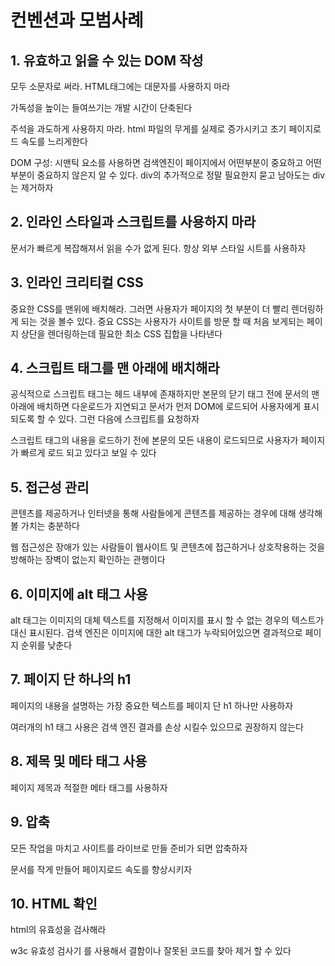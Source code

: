 # 컨벤션과 모범사례

## 1. 유효하고 읽을 수 있는 DOM 작성

모두 소문자로 써라. HTML태그에는 대문자를 사용하지 마라

가독성을 높이는 들여쓰기는 개발 시간이 단축된다

주석을 과도하게 사용하지 마라. html 파일의 무게를 실제로 증가시키고 초기 페이지로드 속도를 느리게한다

DOM 구성: 시맨틱 요소를 사용하면 검색엔진이 페이지에서 어떤부분이 중요하고 어떤부분이 중요하지 않은지 알 수 있다. div의 추가적으로 정말 필요한지 묻고 남아도는 div는 제거하자

## 2. 인라인 스타일과 스크립트를 사용하지 마라

문서가 빠르게 복잡해져서 읽을 수가 없게 된다. 항상 외부 스타일 시트를 사용하자

## 3. 인라인 크리티컬 CSS

중요한 CSS를 맨위에 배치해라. 그러면 사용자가 페이지의 첫 부분이 더 빨리 렌더링하게 되는 것을 볼수 있다. 중요 CSS는 사용자가 사이트를 방문 할 때 처음 보게되는 페이지 상단을 렌더링하는데 필요한 최소 CSS 집합을 나타낸다

## 4. 스크립트 태그를 맨 아래에 배치해라

공식적으로 스크립트 태그는 헤드 내부에 존재하지만 본문의 닫기 태그 전에 문서의 맨 아래에 배치하면 다운로드가 지연되고 문서가 먼저 DOM에 로드되어 사용자에게 표시되도록 할 수 있다. 그런 다음에 스크립트를 요청하자

스크립트 태그의 내용을 로드하기 전에 본문의 모든 내용이 로드되므로 사용자가 페이지가 빠르게 로드 되고 있다고 보일 수 있다

## 5. 접근성 관리

콘텐츠를 제공하거나 인터넷을 통해 사람들에게 콘텐츠를 제공하는 경우에 대해 생각해볼 가치는 충분하다

웹 접근성은 장애가 있는 사람들이 웹사이트 및 콘텐츠에 접근하거나 상호작용하는 것을 방해하는 장벽이 없는지 확인하는 관행이다

## 6. 이미지에 alt 태그 사용

alt 태그는 이미지의 대체 텍스트를 지정해서 이미지를 표시 할 수 없는 경우의 텍스트가 대신 표시된다. 검색 엔진은 이미지에 대한 alt 태그가 누락되어있으면 결과적으로 페이지 순위를 낮춘다

## 7. 페이지 단 하나의 h1

페이지의 내용을 설명하는 가장 중요한 텍스트를 페이지 단 h1 하나만 사용하자

여러개의 h1 태그 사용은 검색 엔진 결과를 손상 시킬수 있으므로 권장하지 않는다

## 8. 제목 및 메타 태그 사용

페이지 제목과 적절한 메타 태그를 사용하자

## 9. 압축

모든 작업을 마치고 사이트를 라이브로 만들 준비가 되면 압축하자

문서를 작게 만들어 페이지로드 속도를 향상시키자

## 10. HTML 확인

html의 유효성을 검사해라

w3c 유효성 검사기 를 사용해서 결함이나 잘못된 코드를 찾아 제거 할 수 있다

